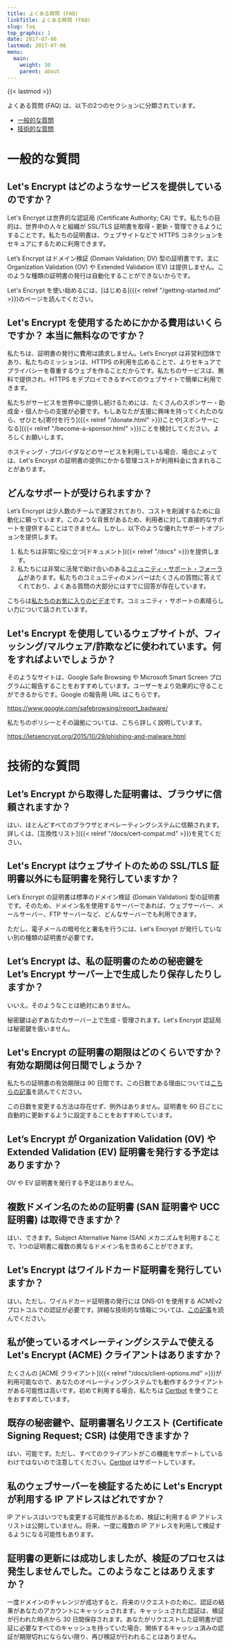 ```yaml
---
title: よくある質問 (FAQ)
linkTitle: よくある質問 (FAQ)
slug: faq
top_graphic: 1
date: 2017-07-06
lastmod: 2017-07-06
menu:
  main:
    weight: 30
    parent: about
---
```


{{< lastmod >}}

よくある質問 (FAQ) は、以下の2つのセクションに分類されています。

* [一般的な質問](#general)
* [技術的な質問](#technical)

# <a name="general">一般的な質問</a>

## Let's Encrypt はどのようなサービスを提供しているのですか？

Let's Encrypt は世界的な認証局 (Certificate Authority; CA) です。私たちの目的は、世界中の人々と組織が SSL/TLS 証明書を取得・更新・管理できるようにすることです。私たちの証明書は、ウェブサイトなどで HTTPS コネクションをセキュアにするために利用できます。

Let’s Encrypt はドメイン検証 (Domain Validation; DV) 型の証明書です。主に Organization Validation (OV) や Extended Validation (EV) は提供しません。このような種類の証明書の発行は自動化することができないからです。

Let's Encrypt を使い始めるには、[はじめる]({{< relref "/getting-started.md" >}})のページを読んでください。

## Let's Encrypt を使用するためにかかる費用はいくらですか？ 本当に無料なのですか？

私たちは、証明書の発行に費用は請求しません。Let’s Encrypt は非営利団体であり、私たちのミッションは、HTTPS の利用を広めることで、よりセキュアでプライバシーを尊重するウェブを作ることだからです。私たちのサービスは、無料で提供され、HTTPS をデプロイできるすべてのウェブサイトで簡単に利用できます。

私たちがサービスを世界中に提供し続けるためには、たくさんのスポンサー・助成金・個人からの支援が必要です。もしあなたが支援に興味を持ってくれたのなら、ぜひとも[寄付を行う]({{< relref "/donate.html" >}})ことや[スポンサーになる]({{< relref "/become-a-sponsor.html" >}})ことを検討してください。よろしくお願いします。

ホスティング・プロバイダなどのサービスを利用している場合、場合によっては、Let's Encrypt の証明書の提供にかかる管理コストが利用料金に含まれることがあります。

## どんなサポートが受けられますか？

Let’s Encrypt は少人数のチームで運営されており、コストを削減するために自動化に頼っています。このような背景があるため、利用者に対して直接的なサポートを提供することはできません。しかし、以下のような優れたサポートオプションを提供します。

1. 私たちは非常に役に立つ[ドキュメント]({{< relref "/docs" >}})を提供します。
2. 私たちには非常に活発で助け合いのある[コミュニティ・サポート・フォーラム](https://community.letsencrypt.org/)があります。私たちのコミュニティのメンバーはたくさんの質問に答えてくれており、よくある質問の大部分にはすでに回答が存在しています。

こちらは[私たちのお気に入りのビデオ](https://www.youtube.com/watch?v=Xe1TZaElTAs)です。コミュニティ・サポートの素晴らしい力について話されています。

## Let's Encrypt を使用しているウェブサイトが、フィッシング/マルウェア/詐欺などに使われています。何をすればよいでしょうか？

そのようなサイトは、Google Safe Browsing や Microsoft Smart Screen プログラムに報告することをおすすめしています。ユーザーをより効果的に守ることができるからです。Google の報告用 URL はこちらです。

https://www.google.com/safebrowsing/report_badware/

私たちのポリシーとその論拠については、こちら詳しく説明しています。

https://letsencrypt.org/2015/10/29/phishing-and-malware.html

# <a name="technical">技術的な質問</a>

## Let’s Encrypt から取得した証明書は、ブラウザに信頼されますか？

はい、ほとんどすべてのブラウザとオペレーティングシステムに信頼されます。詳しくは、[互換性リスト]({{< relref "/docs/cert-compat.md" >}})を見てください。

## Let's Encrypt はウェブサイトのための SSL/TLS 証明書以外にも証明書を発行していますか？

Let’s Encrypt の証明書は標準のドメイン検証 (Domain Validation) 型の証明書です。そのため、ドメイン名を使用するサーバーであれば、ウェブサーバー、メールサーバー、FTP サーバーなど、どんなサーバーでも利用できます。

ただし、電子メールの暗号化と署名を行うには、Let's Encrypt が発行していない別の種類の証明書が必要です。

## Let’s Encrypt は、私の証明書のための秘密鍵を Let’s Encrypt サーバー上で生成したり保存したりしますか？

いいえ。そのようなことは絶対にありません。

秘密鍵は必ずあなたのサーバー上で生成・管理されます。Let's Encrypt 認証局は秘密鍵を扱いません。

## Let's Encrypt の証明書の期限はどのくらいですか？ 有効な期間は何日間でしょうか？

私たちの証明書の有効期限は 90 日間です。この日数である理由については[こちらの記事](/2015/11/09/why-90-days.html)を読んでください。

この日数を変更する方法は存在せず、例外はありません。証明書を 60 日ごとに自動的に更新するように設定することをおすすめしています。

## Let’s Encrypt が Organization Validation (OV) や Extended Validation (EV) 証明書を発行する予定はありますか？

OV や EV 証明書を発行する予定はありません。

## 複数ドメイン名のための証明書 (SAN 証明書や UCC 証明書) は取得できますか？

はい、できます。Subject Alternative Name (SAN) メカニズムを利用することで、1つの証明書に複数の異なるドメイン名を含めることができます。

## Let’s Encrypt はワイルドカード証明書を発行していますか？

はい。ただし、ワイルドカード証明書の発行には DNS-01 を使用する ACMEv2 プロトコルでの認証が必要です。詳細な技術的な情報については、[この記事](https://community.letsencrypt.org/t/acme-v2-production-environment-wildcards/55578)を読んでください。

## 私が使っているオペレーティングシステムで使える Let's Encrypt (ACME) クライアントはありますか？

たくさんの [ACME クライアント]({{< relref "/docs/client-options.md" >}})が利用可能なので、あなたのオペレーティングシステムでも動作するクライアントがある可能性は高いです。初めて利用する場合、私たちは [Certbot](https://certbot.eff.org/) を使うことをおすすめしています。 

## 既存の秘密鍵や、証明書署名リクエスト (Certificate Signing Request; CSR) は使用できますか？

はい、可能です。ただし、すべてのクライアントがこの機能をサポートしているわけではないので注意してください。[Certbot](https://certbot.eff.org/) はサポートしています。

## 私のウェブサーバーを検証するために Let's Encrypt が利用する IP アドレスはどれですか？

IP アドレスはいつでも変更する可能性があるため、検証に利用する IP アドレスリストは公開していません。将来、一度に複数の IP アドレスを利用して検証するようになる可能性もあります。

## 証明書の更新には成功しましたが、検証のプロセスは発生しませんでした。このようなことはありえますか？

一度ドメインのチャレンジが成功すると、将来のリクエストのために、認証の結果があなたのアカウントにキャッシュされます。キャッシュされた認証は、検証が行われた時点から 30 日間保存されます。あなたがリクエストした証明書が認証に必要なすべてのキャッシュを持っていた場合、関係するキャッシュ済みの認証が期限切れにならない限り、再び検証が行われることはありません。
